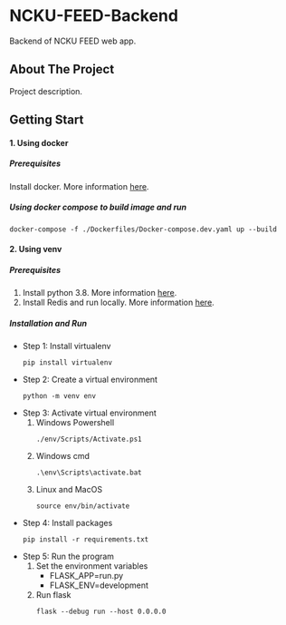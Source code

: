 # NCKU-FEED-Backend

Backend of NCKU FEED web app.

## About The Project

Project description.

## Getting Start

#### 1. Using docker

##### Prerequisites

Install docker. More information [here](https://docs.docker.com/get-docker/).

##### Using docker compose to build image and run

```
docker-compose -f ./Dockerfiles/Docker-compose.dev.yaml up --build
```

#### 2. Using venv

##### Prerequisites

1. Install python 3.8. More information [here](https://www.python.org/downloads/).
2. Install Redis and run locally. More information [here](https://redis.io/docs/getting-started/installation/).

##### Installation and Run

* Step 1: Install virtualenv
  ```
  pip install virtualenv
  ```
* Step 2: Create a virtual environment
  ```
  python -m venv env
  ```
* Step 3: Activate virtual environment
  1. Windows Powershell
     ```
     ./env/Scripts/Activate.ps1
     ```
  2. Windows cmd
     ```
     .\env\Scripts\activate.bat
     ```
  3. Linux and MacOS
     ```
     source env/bin/activate
     ```
* Step 4: Install packages
  ```
  pip install -r requirements.txt
  ```
* Step 5: Run the program
  1. Set the environment variables
     * FLASK_APP=run.py
     * FLASK_ENV=development
  2. Run flask
     ```
     flask --debug run --host 0.0.0.0
     ```

